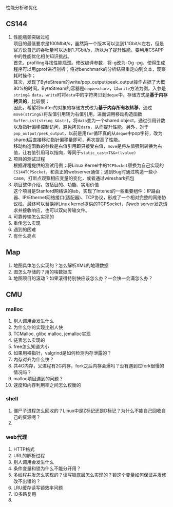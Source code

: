 性能分析和优化
## CS144
1. 性能瓶颈突破过程  
项目的最低要求是100Mbit/s，虽然第一个版本可以达到1.1Gbit/s左右，但是官方说自己的吞吐量可以达到1.7Gbit/s，所以为了提升性能，要利用CSAPP中的性能优化相关知识挑战。  
首先，profiling寻找性能瓶颈。修改编译参数，将-g改为-Og -pg，使得生成程序可以用gprof进行剖析；将对benchmark的分析结果重定向到文本，观察耗时操作；  
其次，发现了ByteStream的write/pop_output/peek_output操作占据了大概80%的时间，ByteStream的容器是`deque<char>`，以`write`方法为例，入参是`string& data`，`write`时将`data`中的字符拷贝到`deque`中，存储方式是**基于内存拷贝的**，比较慢；  
因此，希望将buffer的对象的存储方式改为**基于内存所有权转移**，通过`move(string&)`将左值引用转为右值引用，进而调用移动构造函数`BufferList(string &&str)`，将`data`变为一个shared object，通过引用计数以及指针偏移控制访问，避免拷贝`data`，从而提升性能。另外，对于`pop_output/peek_output`，以前是用`for`循环真的从`deque`中pop字符，改为shared后直接移动指针偏移量即可，再次提高了性能。  
移动构造函数的参数是右值引用即只接受右值，`move`是将左值强制转换为右值，让右值引用可以指向，等同于`static_cast<T&&>(lvalue)`
3. 项目的测试过程  
根据课程提供的测试用例；将Linux Kernel中的`TCPSocket`替换为自己实现的`CS144TCPSocket`，和真正的webserver通信；遇到Bug时通过构造一些小case，打断点观察相应变量的变化，或者通过wireshark抓包
5. 项目整体介绍，包括目的、功能、实用价值  
这个项目是Stanford网络课的lab，实现了Intenet的一些重要组件：IP路由器、IP/Ethernet网络接口(适配器)、TCP协议，形成了一个相对完整的网络协议栈，最终可以替换掉Linux kernel提供的TCPSocket，向web server发送请求并接收响应，也可以双向传输文件。
7. 可靠传输怎么实现的
8. 重传怎么实现
9. 遇到的困难
10. 有什么亮点

## Map
1. 地图具体怎么实现的？怎么解析XML的地理数据
2. 图怎么存储的？用的啥数据库
3. 地图项目的滚动？如果滚得特别快应该怎么办？一会快一会满怎么办？

## CMU
### malloc
1. 别人调用会发生什么
2. 为什么你的实现比别人快
3. TCMalloc, glibc malloc, jemalloc实现
4. 链表怎么实现的
5. free怎么知道大小
6. 如果用裸指针，valgrind是如何检测内存泄露的？
7. 内存对齐为什么快？
8. 共4G内存，父进程有2G内存，fork之后内存会爆吗？没有遇到过fork很慢的情况吗？
9. malloc项目遇到的问题？
10. 速度和内存利用率之间怎么权衡的

### shell
1. 僵尸子进程怎么回收的？Linux中是Z标记还是D标记？为什么不能自己回收自己的资源呢？
2. 

### web代理
1. HTTP格式
2. URL的解析过程
3. 别人调用会发生什么
4. 条件变量和锁为什么不能分开用？
5. 多线程并发怎么实现的？读写锁底层怎么实现的？锁这个变量如何保证并发修改不出错的？
6. LRU缓存读写锁效率问题
7. IO多路复用
8. 
